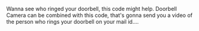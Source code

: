 Wanna see who ringed your doorbell, this code might help.
Doorbell Camera can be combined with this code, that's gonna 
send you a video of the person who rings your doorbell
on your mail id....
